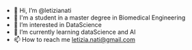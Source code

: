 - 👋 Hi, I’m @letizianati
- 📖 I'm a student in a master degree in Biomedical Engineering 
- 👀 I’m interested in DataScience
- 🌱 I’m currently learning dataScience and AI
- 📫 How to reach me letizia.nati@gmail.com

<!---
letizianati/letizianati is a ✨ special ✨ repository because its `README.md` (this file) appears on your GitHub profile.
You can click the Preview link to take a look at your changes.
--->
